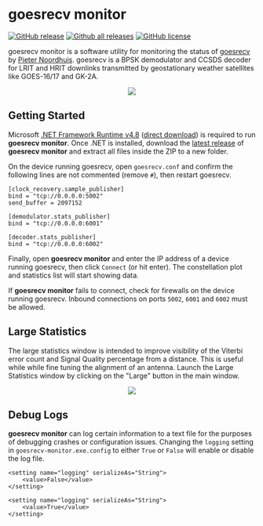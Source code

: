 # goesrecv monitor

[![GitHub release](https://img.shields.io/github/release/sam210723/goesrecv-monitor.svg)](https://github.com/sam210723/goesrecv-monitor/releases/latest)
[![Github all releases](https://img.shields.io/github/downloads/sam210723/goesrecv-monitor/total.svg)](https://github.com/sam210723/goesrecv-monitor/releases/latest)
[![GitHub license](https://img.shields.io/github/license/sam210723/goesrecv-monitor.svg)](https://github.com/sam210723/goesrecv-monitor/master/LICENSE)

goesrecv monitor is a software utility for monitoring the status of [goesrecv](https://github.com/pietern/goestools) by [Pieter Noordhuis](https://twitter.com/pnoordhuis). goesrecv is a BPSK demodulator and CCSDS decoder for LRIT and HRIT downlinks transmitted by geostationary weather satellites like GOES-16/17 and GK-2A.

<p align="center"><img src="main-window.png"></p>

## Getting Started
Microsoft [.NET Framework Runtime v4.8](https://dotnet.microsoft.com/download/dotnet-framework/net48) ([direct download](https://dotnet.microsoft.com/download/dotnet-framework/thank-you/net48-web-installer)) is required to run **goesrecv monitor**. Once .NET is installed, download the [latest release](https://github.com/sam210723/goesrecv-monitor/releases/latest/download/goesrecv-monitor.zip) of **goesrecv monitor** and extract all files inside the ZIP to a new folder.

On the device running goesrecv, open ```goesrecv.conf``` and confirm the following lines are not commented (remove ```#```), then restart goesrecv.
```
[clock_recovery.sample_publisher]
bind = "tcp://0.0.0.0:5002"
send_buffer = 2097152

[demodulator.stats_publisher]
bind = "tcp://0.0.0.0:6001"

[decoder.stats_publisher]
bind = "tcp://0.0.0.0:6002"
```

Finally, open **goesrecv monitor** and enter the IP address of a device running goesrecv, then click ```Connect``` (or hit enter). The constellation plot and statistics list will start showing data.

If **goesrecv monitor** fails to connect, check for firewalls on the device running goesrecv. Inbound connections on ports ```5002```, ```6001``` and ```6002``` must be allowed.

## Large Statistics
The large statistics window is intended to improve visibility of the Viterbi error count and Signal Quality percentage from a distance. This is useful while while fine tuning the alignment of an antenna. Launch the Large Statistics window by clicking on the "Large" button in the main window.

<p align="center"><img src="large-stats.png"></p>

## Debug Logs
**goesrecv monitor** can log certain information to a text file for the purposes of debugging crashes or configuration issues. Changing the ```logging``` setting in ```goesrecv-monitor.exe.config``` to either ```True``` or ```False``` will enable or disable the log file.
```
<setting name="logging" serializeAs="String">
    <value>False</value>
</setting>
```

```
<setting name="logging" serializeAs="String">
    <value>True</value>
</setting>
```
